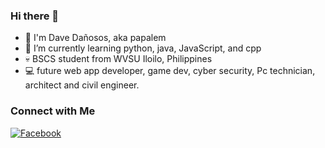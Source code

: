 ### Hi there 👋

- 🤗 I'm Dave Dañosos, aka papalem
- 🌱 I’m currently learning python, java, JavaScript, and cpp
- 💀 BSCS student from WVSU Iloilo, Philippines
- 💻 future web app developer, game dev, cyber security, Pc technician, architect and civil engineer.

### Connect with Me

[![Facebook](https://img.shields.io/badge/Facebook-DeybDañosos-blue)](https://www.facebook.com/mamuro.enduo)

